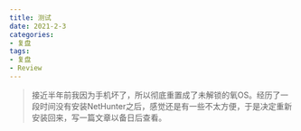 ```yaml
---
title: 测试
date: 2021-2-3
categories:
- 复盘
tags:
- 复盘
- Review
---
```


> 接近半年前我因为手机坏了，所以彻底重置成了未解锁的氧OS。经历了一段时间没有安装NetHunter之后，感觉还是有一些不太方便，于是决定重新安装回来，写一篇文章以备日后查看。
